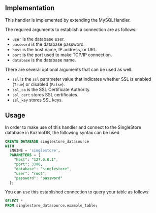 ## Implementation

This handler is implemented by extending the MySQLHandler.

The required arguments to establish a connection are as follows:

* `user` is the database user.
* `password` is the database password.
* `host` is the host name, IP address, or URL.
* `port` is the port used to make TCP/IP connection.
* `database` is the database name.

There are several optional arguments that can be used as well.

* `ssl` is the `ssl` parameter value that indicates whether SSL is enabled (`True`) or disabled (`False`).
* `ssl_ca` is the SSL Certificate Authority.
* `ssl_cert` stores SSL certificates.
* `ssl_key` stores SSL keys.

## Usage

In order to make use of this handler and connect to the SingleStore database in KozmoDB, the following syntax can be used:

```sql
CREATE DATABASE singlestore_datasource
WITH
  ENGINE = 'singlestore',
  PARAMETERS = {
    "host": "127.0.0.1",
    "port": 3306,
    "database": "singlestore",
    "user": "root",
    "password": "password"
  };
```

You can use this established connection to query your table as follows:

```sql
SELECT *
FROM singlestore_datasource.example_table;
```
